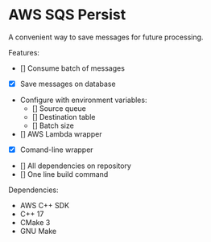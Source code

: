 # AWS SQS Persist

A convenient way to save messages for future processing.

Features:

* [] Consume batch of messages
* [x] Save messages on database
* Configure with environment variables:
  * [] Source queue
  * [] Destination table
  * [] Batch size
* [] AWS Lambda wrapper
* [x] Comand-line wrapper
* [] All dependencies on repository
* [] One line build command

Dependencies:

* AWS C++ SDK
* C++ 17
* CMake 3
* GNU Make
